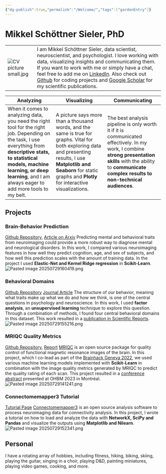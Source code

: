 ```yaml
---
{"dg-publish":true,"permalink":"/Welcome/","tags":["gardenEntry"]}
---
```


# Mikkel Schöttner Sieler, PhD

|                           |                                                                                                                                                                                                                                                                                                                                                                                                                                                                                             |
| ------------------------- | ------------------------------------------------------------------------------------------------------------------------------------------------------------------------------------------------------------------------------------------------------------------------------------------------------------------------------------------------------------------------------------------------------------------------------------------------------------------------------------------- |
| ![CV picture small.jpg](/img/user/CV%20picture%20small.jpg) | I am Mikkel Schöttner Sieler, data scientist, neuroscientist, and psychologist. I love working with data, visualizing insights and communicating them. If you want to work with me or simply have a chat, feel free to add me on [LinkedIn](https://www.linkedin.com/in/mikkel-schoettner/). Also check out [Github](https://github.com/mschoettner) for coding projects and [Google Scholar](https://scholar.google.com/citations?user=XQbbbysAAAAJ&hl=de) for my scientific publications. |


| **Analyzing**                                                                                                                                                                                                                                                  | **Visualizing**                                                                                                                                                                                                                     | **Communicating**                                                                                                                                                                                                   |
| -------------------------------------------------------------------------------------------------------------------------------------------------------------------------------------------------------------------------------------------------------------- | ----------------------------------------------------------------------------------------------------------------------------------------------------------------------------------------------------------------------------------- | ------------------------------------------------------------------------------------------------------------------------------------------------------------------------------------------------------------------- |
| When it comes to analyzing data, you need the right tool for the right job. Depending on the task, I use everything from **descriptive stats, to statistical models, machine learning, or deep learning**, and I am always eager to add more tools to my belt. | A picture says more than a thousand words, and the same is true for graphs. Vital for both exploring data and presenting results, I use **Matplotlib and Seaborn** for static graphs and **Plotly** for interactive visualizations. | The best analysis pipeline is only worth it if it is communicated effectively. In my work, I combine **strong presentation skills** with the ability to **communicate complex results to non-technical audiences**. |


## Projects
### Brain-Behavior Prediction
[Github Repository](https://github.com/mschoettner/Comparing-and-Scaling-fMRI-Features-for-Behavior-Prediction), [Article on Arxiv](https://arxiv.org/abs/2507.20601)
Predicting mental and behavioral traits from neuroimaging could provide a more robust way to diagnose mental and neurological disorders. In this work, I compared various neuroimaging features in how well they predict cognition, age, and sex of subjects, and how well this prediction scales with the amount of training data. In the project I used **Elastic-Net and Kernel Ridge regression** in **Scikit-Learn**.
![Pasted image 20250729160419.png](/img/user/Pasted%20image%2020250729160419.png)
### Behavioral Domains
[Github Repository](https://github.com/connectomicslab/hcp-behavioral-domains) [Journal Article](https://www.nature.com/articles/s41598-022-27101-1)
The structure of our behavior, meaning what traits make up what we do and how we think, is one of the central questions in psychology and neuroscience. In this work, I used **factor analysis**, an **unsupervised learning** technique to explore this question. Through a combination of methods, I found four central behavioral domains in this dataset. This work resulted in a [publication in Scientific Reports](https://www.nature.com/articles/s41598-022-27101-1).
![Pasted image 20250729155216.png](/img/user/Pasted%20image%2020250729155216.png)
### MRIQC Quality Metrics
[Github Repository](https://github.com/brainhack-ch/interpret-iqms/tree/main),  [Report](https://www.nipreps.org/qc-book/auto-qc/iqms_interpretability.html)
[MRIQC](https://mriqc.readthedocs.io/en/latest/) is an open source package for quality control of functional magnetic resonance images of the brain. In this project, which I co-lead as part of the [Brainhack Geneva 2022](https://memento.epfl.ch/event/brainhack-global-geneva-2022-register-or-propose-y/), we used various machine learning models implemented with **Scikit-Learn** in combination with the image quality metrics generated by MRIQC to predict the quality rating of each scan. This project resulted in a [conference abstract](https://osf.io/7vqzr/) presented at OHBM 2023 in Montréal.
![Pasted image 20250729141241.png](/img/user/Pasted%20image%2020250729141241.png)

### Connectomemapper3 Tutorial
[Tutorial Page](https://connectome-mapper-3.readthedocs.io/en/latest/notebooks/analysis_tutorial.html)
[Connectomemapper3](https://connectome-mapper-3.readthedocs.io/en/latest/index.html) is an open source analysis software to process neuroimaging data for connectivity analysis. In this project, I wrote a tutorial on how to load and analyze the data with **NetworkX, SciPy and Pandas** and visualize the outputs using **Matplotlib and Nilearn**.
![Pasted image 20250729152341.png](/img/user/Pasted%20image%2020250729152341.png)



## Personal

I have a rotating array of hobbies, including fitness, hiking, biking, skiing, playing the guitar, singing in a choir, playing D&D, painting miniatures, playing video games, cooking, and more.
